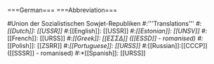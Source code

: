 ===German===
===Abbreviation===

#Union der Sozialistischen Sowjet-Republiken
#:'''Translations'''
#:*[[Dutch]]: [[USSR]]
#:*[[English]]: [[USSR]]
#:*[[Estonian]]: [[UNSV]]
#:*[[French]]: [[URSS]]
#:*[[Greek]]: [[ΕΣΣΔ]] ([[ESSD]] - romanised)
#:*[[Polish]]: [[ZSRR]]
#:*[[Portuguese]]: [[URSS]]
#:*[[Russian]]:[[CCCP]] ([[SSSR]] - romanised)
#:*[[Spanish]]: [[URSS]]